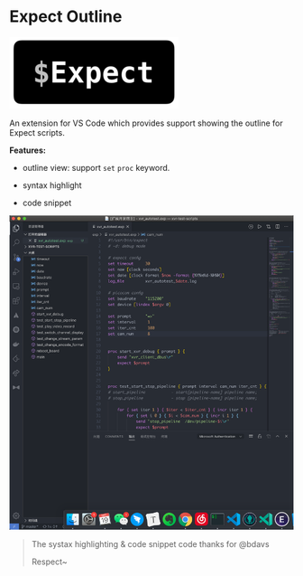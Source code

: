 # Expect Outline

![icon](https://github.com/yuechuanx/vscode-expect/blob/master/imgs/icon.png)

An extension for VS Code which provides support showing the outline for Expect scripts.

**Features:**

- outline view: support `set` `proc` keyword.

- syntax highlight
- code snippet

![demo](https://github.com/yuechuanx/vscode-expect/blob/master/imgs/demo.png)



>The systax highlighting & code snippet code thanks for @bdavs
>
>Respect~